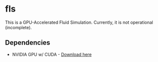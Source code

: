 # fls
This is a GPU-Accelerated Fluid Simulation.
Currently, it is not operational (incomplete).

## Dependencies
- NVIDIA GPU w/ CUDA - [Download here](https://developer.nvidia.com/cuda-downloads)
